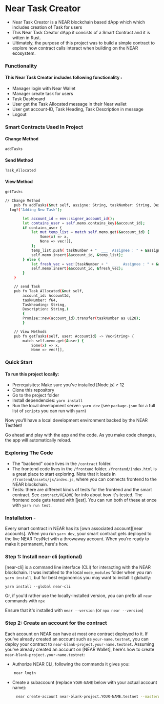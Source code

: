 # Near Task Creator

- Near Task Creator is a NEAR blockchain based dApp which which includes creation of Task for users
- This Near Task Creator dApp it consists of a Smart Contract and it is witten in Rust.
- Ultimately, the purpose of this project was to build a simple contract to explore how contract calls interact when building on the NEAR ecosystem.

### Functionality

#### This Near Task Creator includes following functionality :

- Manager login with Near Wallet
- Manager create task for users
- Task Dashboard
- User get the Task Allocated message in their Near wallet
- User get account-ID, Task Heading, Task Description in message
- Logout


### Smart Contracts Used In Project

#### Change Method

```bash
addTasks
```

#### Send Method

```bash
Task_Allocated
```

#### View Method

```bash
getTasks
```

```bash
// Change Method
    pub fn addTasks(&mut self, assigne: String, taskNumber: String, Description: String, Task_heading: String) {
  log!("Adding New Task");

        let account_id = env::signer_account_id();
        let contains_user = self.memo.contains_key(&account_id);
        if contains_user {
            let mut temp_list = match self.memo.get(&account_id) {
                Some(x) => x,
                None => vec![],
            };
            temp_list.push( taskNumber + "  ___  Assignee : " + &assigne  + "  ___  Task Heading : " + &Task_heading + "  ___  Description : " + &Description);
            self.memo.insert(&account_id, &temp_list);
        } else {
            let fresh_vec = vec![taskNumber + "  ___  Assignee : " + &assigne  + "  ___  Task Heading : " + &Task_heading + "  ___  Description : " + &Description];
            self.memo.insert(&account_id, &fresh_vec);
        }
    }

    // send Task
    pub fn Task_Allocated(&mut self,
        account_id: AccountId,
        taskNumber: f64,
        Taskheading: String,
        Description: String,) 
        {
        Promise::new(account_id).transfer(taskNumber as u128);
        }

    // View Methods
    pub fn getTasks(self, user: AccountId) -> Vec<String> {
        match self.memo.get(&user) {
            Some(x) => x,
            None => vec![],

```

### Quick Start

#### To run this project locally:

- Prerequisites: Make sure you've installed [Node.js] ≥ 12
- Clone this repository
- Go to the project folder
- Install dependencies: `yarn install`
- Run the local development server: `yarn dev` (see `package.json` for a
  full list of `scripts` you can run with `yarn`)

Now you'll have a local development environment backed by the NEAR TestNet!

Go ahead and play with the app and the code. As you make code changes, the app will automatically reload.

### Exploring The Code

- The "backend" code lives in the `/contract` folder.
- The frontend code lives in the `/frontend` folder. `/frontend/index.html` is a great
  place to start exploring. Note that it loads in `/frontend/assets/js/index.js`, where you
  can connects frontend to the NEAR blockchain.
- Tests: there are different kinds of tests for the frontend and the smart
  contract. See `contract/README` for info about how it's tested. The frontend
  code gets tested with [jest]. You can run both of these at once with `yarn run test`.

### Installation -

Every smart contract in NEAR has its [own associated account][near accounts]. When you run `yarn dev`, your smart contract gets deployed to the live NEAR TestNet with a throwaway account. When you're ready to make it permanent, here's how.

### Step 1: Install near-cli (optional)

[near-cli] is a command line interface (CLI) for interacting with the NEAR blockchain. It was installed to the local `node_modules` folder when you ran `yarn install`, but for best ergonomics you may want to install it globally:

    yarn install --global near-cli

Or, if you'd rather use the locally-installed version, you can prefix all `near` commands with `npx`

Ensure that it's installed with `near --version` (or `npx near --version`)

### Step 2: Create an account for the contract

Each account on NEAR can have at most one contract deployed to it. If you've already created an account such as `your-name.testnet`, you can deploy your contract to `near-blank-project.your-name.testnet`. Assuming you've already created an account on [NEAR Wallet], here's how to create `near-blank-project.your-name.testnet`:

- Authorize NEAR CLI, following the commands it gives you:
```bash
    near login
```
- Create a subaccount (replace `YOUR-NAME` below with your actual account name):
```bash
     near create-account near-blank-project.YOUR-NAME.testnet --masterAccount YOUR-NAME.testnet
```
